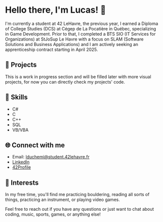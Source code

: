# Hello there, I'm Lucas! 👋

I'm currently a student at 42 LeHavre, the previous year, I earned a Diploma of College Studies (DCS) at Cégep de La Pocatière in Québec, specializing in Game Development. Prior to that, I completed a BTS SIO (IT Services for Organizations) at StJoSup Le Havre with a focus on SLAM (Software Solutions and Business Applications) and I am actively seeking an apprenticeship contract starting in April 2025.

## 🚀 Projects

This is a work in progress section and will be filled later with more visual projects, for now you can directly check my projects' code.


## 🔧 Skills

- C#
- C
- C++
- SQL
- VB/VBA

## 🌐 Connect with me

- Email: lduchemi@student.42lehavre.fr
- [LinkedIn](https://www.linkedin.com/in/lucas-duchemin-331034339/)
- [42Profile](https://profile.intra.42.fr/users/lduchemi) 

## 👾 Interests

In my free time, you'll find me practicing bouldering, reading all sorts of things, practicing an instrument, or playing video games.

Feel free to reach out if you have any questions or just want to chat about coding, music, sports, games, or anything else!

